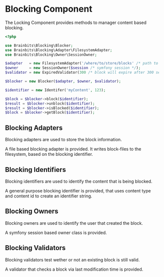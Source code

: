 Blocking Component
==================
The Locking Component provides methods to manager content based blocking.

```php
<?php

use Brainbits\Blocking\Blocker;
use Brainbits\Blocking\Adapter\FilesystemAdapter;
use Brainbits\Blocking\Owner\SessionOwner;

$adapter   = new FilesystemAdapter('/where/to/store/blocks' /* path to directory on filesystem */);
$owner     = new SessionOwner($session /* symfony session */);
$validator = new ExpiredValidator(300 /* block will expire after 300 seconds */);

$blocker = new Blocker($adapter, $owner, $validator);

$identifier = new Identifer('myContent', 123);

$block = $blocker->block($identifier);
$result = $blocker->unblock($identifier);
$result = $blocker->isBlocked($identifier);
$block = $blocker->getBlock($identifier);
```

Blocking Adapters
-----------------
Blocking adapters are used to store the block information.

A file based blocking adapter is provided.
It writes block-files to the filesystem, based on the blocking identifier.

Blocking Identifiers
--------------------
Blocking identifiers are used to identify the content that is being blocked.

A general purpose blocking identifier is provided, that uses content type and
content id to create an identifier string.

Blocking Owners
---------------
Blocking owners are used to identify the user that created the block.

A symfony session based owner class is provided.

Blocking Validators
-------------------
Blocking validators test wether or not an existing block is still valid.

A validator that checks a block via last modification time is provided.